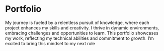 # Portfolio
My journey is fueled by a relentless pursuit of knowledge, where each project enhances my skills and creativity. I thrive in dynamic environments, embracing challenges and opportunities to learn. This portfolio showcases my work, reflecting my technical abilities and commitment to growth. I’m excited to bring this mindset to my next role
